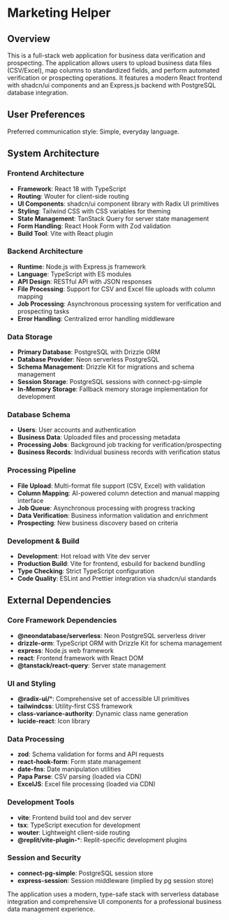 # Marketing Helper

## Overview

This is a full-stack web application for business data verification and prospecting. The application allows users to upload business data files (CSV/Excel), map columns to standardized fields, and perform automated verification or prospecting operations. It features a modern React frontend with shadcn/ui components and an Express.js backend with PostgreSQL database integration.

## User Preferences

Preferred communication style: Simple, everyday language.

## System Architecture

### Frontend Architecture
- **Framework**: React 18 with TypeScript
- **Routing**: Wouter for client-side routing
- **UI Components**: shadcn/ui component library with Radix UI primitives
- **Styling**: Tailwind CSS with CSS variables for theming
- **State Management**: TanStack Query for server state management
- **Form Handling**: React Hook Form with Zod validation
- **Build Tool**: Vite with React plugin

### Backend Architecture
- **Runtime**: Node.js with Express.js framework
- **Language**: TypeScript with ES modules
- **API Design**: RESTful API with JSON responses
- **File Processing**: Support for CSV and Excel file uploads with column mapping
- **Job Processing**: Asynchronous processing system for verification and prospecting tasks
- **Error Handling**: Centralized error handling middleware

### Data Storage
- **Primary Database**: PostgreSQL with Drizzle ORM
- **Database Provider**: Neon serverless PostgreSQL
- **Schema Management**: Drizzle Kit for migrations and schema management
- **Session Storage**: PostgreSQL sessions with connect-pg-simple
- **In-Memory Storage**: Fallback memory storage implementation for development

### Database Schema
- **Users**: User accounts and authentication
- **Business Data**: Uploaded files and processing metadata
- **Processing Jobs**: Background job tracking for verification/prospecting
- **Business Records**: Individual business records with verification status

### Processing Pipeline
- **File Upload**: Multi-format file support (CSV, Excel) with validation
- **Column Mapping**: AI-powered column detection and manual mapping interface
- **Job Queue**: Asynchronous processing with progress tracking
- **Data Verification**: Business information validation and enrichment
- **Prospecting**: New business discovery based on criteria

### Development & Build
- **Development**: Hot reload with Vite dev server
- **Production Build**: Vite for frontend, esbuild for backend bundling
- **Type Checking**: Strict TypeScript configuration
- **Code Quality**: ESLint and Prettier integration via shadcn/ui standards

## External Dependencies

### Core Framework Dependencies
- **@neondatabase/serverless**: Neon PostgreSQL serverless driver
- **drizzle-orm**: TypeScript ORM with Drizzle Kit for schema management
- **express**: Node.js web framework
- **react**: Frontend framework with React DOM
- **@tanstack/react-query**: Server state management

### UI and Styling
- **@radix-ui/***: Comprehensive set of accessible UI primitives
- **tailwindcss**: Utility-first CSS framework
- **class-variance-authority**: Dynamic class name generation
- **lucide-react**: Icon library

### Data Processing
- **zod**: Schema validation for forms and API requests
- **react-hook-form**: Form state management
- **date-fns**: Date manipulation utilities
- **Papa Parse**: CSV parsing (loaded via CDN)
- **ExcelJS**: Excel file processing (loaded via CDN)

### Development Tools
- **vite**: Frontend build tool and dev server
- **tsx**: TypeScript execution for development
- **wouter**: Lightweight client-side routing
- **@replit/vite-plugin-***: Replit-specific development plugins

### Session and Security
- **connect-pg-simple**: PostgreSQL session store
- **express-session**: Session middleware (implied by pg session store)

The application uses a modern, type-safe stack with serverless database integration and comprehensive UI components for a professional business data management experience.